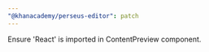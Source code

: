 ```yaml
---
"@khanacademy/perseus-editor": patch
---
```


Ensure 'React' is imported in ContentPreview component.

